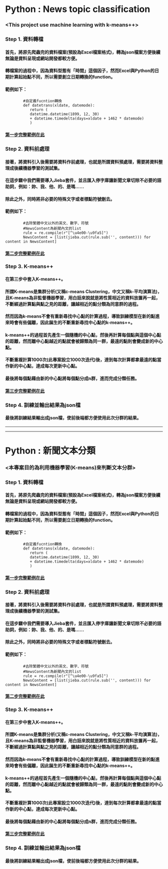 # Python : News topic classification
### <This project use machine learning with k-means++>
### Step 1. 資料轉檔
####        首先，將原先爬蟲完的資料檔案(預設為Excel檔案格式)，轉為json檔案方便後續無論是資料呈現或網站開發都較方便。
####        轉檔案的過程中，因為資料型態有「時間」這個因子，然而Excel與Python的日期計算起始點不同，所以需要創立日期轉換的function。
####        範例如下：
            #自定義fucntion轉換
            def datetrans(xldate, datemode):
               return (
               datetime.datetime(1899, 12, 30)
               + datetime.timedelta(days=xldate + 1462 * datemode)
               )
####        [第一步完整範例在此](https://github.com/Michael-Yan-wun/Python-News-Content/blob/master/Step1%20%E8%B3%87%E6%96%99%E8%BD%89%E6%AA%94/Step1%20%E8%B3%87%E6%96%99%E8%BD%89%E6%AA%94.py "Step one") 
####
### Step 2. 資料前處理
####        接著，將資料引入後需要將資料作前處理，也就是所謂資料預處理，需要將資料整理成後續機器學習的測試集。
####        在這步驟中我們需要導入Jieba套件，並且匯入停字庫讓新聞文章切除不必要的語助詞，例如：妳、我、他、的、是嗎......
####        除此之外，同時將非必要的特殊文字或者標點符號刪去。
####        範例如下：
            #去除繁體中文以外的英文、數字、符號
            #NewsContent為新聞內文的list
            rule = re.compile(r"[^\u4e00-\u9fa5]")
            NewsContent = [list(jieba.cut(rule.sub('', content))) for content in NewsContent]      
####        [第二步完整範例在此](https://github.com/Michael-Yan-wun/Python-News-Content/blob/master/Step2%20%E8%B3%87%E6%96%99%E5%89%8D%E8%99%95%E7%90%86/Step2%20%E8%B3%87%E6%96%99%E5%89%8D%E8%99%95%E7%90%86.py "Step two")
### Step 3. K-means++
####        在第三步中套入K-means++。
####        所謂K-means是集群分析(又稱c-means Clustering，中文又稱k-平均演算法)，且K-means為非監督機器學習，用白話來說就是將性質相近的資料放置再一起，不斷經過計算點與點之見的距離，讓越相近的點分類為同意群的過程。
####        然而因為k-means不會有重新尋找中心點的計算過程，導致訓練模型在新的點進來時會有些偏離，因此誕生的不斷重新尋找中心點的k-means++。
####        k-means++的過程首先產生一個隨機的中心點，然後再計算每個點與這個中心點的距離，然而離中心點越近的點就會被歸類為同一群，最遠的點則會變成新的中心點。
####        不斷重複計算1000次(此專案設立1000次迭代)後，達到每次計算都拿最遠的點當作新的中心點，達成每次更新中心點。
####        最後將每個點藉由新的中心點將每個點分成n群，進而完成分類任務。
####        [第三步完整範例在此](https://github.com/Michael-Yan-wun/Python-News-Content/blob/master/Step3%20K-means%2B%2B%E5%BB%BA%E7%AB%8B/Step3%20K-means%2B%2B%E5%BB%BA%E7%AB%8B.py "Step two")

### Step 4. 訓練並輸出結果為json檔
####        最後將訓練結果輸出成json檔，使前後端都方便使用此次分群的結果。
----------------------------------------------------------------------------
----------------------------------------------------------------------------
# Python : 新聞文本分類
### <本專案目的為利用機器學習(K-means)來判斷文本分群>
### Step 1. 資料轉檔
####        首先，將原先爬蟲完的資料檔案(預設為Excel檔案格式)，轉為json檔案方便後續無論是資料呈現或網站開發都較方便。
####        轉檔案的過程中，因為資料型態有「時間」這個因子，然而Excel與Python的日期計算起始點不同，所以需要創立日期轉換的function。
####        範例如下：
            #自定義fucntion轉換
            def datetrans(xldate, datemode):
               return (
               datetime.datetime(1899, 12, 30)
               + datetime.timedelta(days=xldate + 1462 * datemode)
               )
####        [第一步完整範例在此](https://github.com/Michael-Yan-wun/Python-News-Content/blob/master/Step1%20%E8%B3%87%E6%96%99%E8%BD%89%E6%AA%94/Step1%20%E8%B3%87%E6%96%99%E8%BD%89%E6%AA%94.py "Step one") 
####
### Step 2. 資料前處理
####        接著，將資料引入後需要將資料作前處理，也就是所謂資料預處理，需要將資料整理成後續機器學習的測試集。
####        在這步驟中我們需要導入Jieba套件，並且匯入停字庫讓新聞文章切除不必要的語助詞，例如：妳、我、他、的、是嗎......
####        除此之外，同時將非必要的特殊文字或者標點符號刪去。
####        範例如下：
            #去除繁體中文以外的英文、數字、符號
            #NewsContent為新聞內文的list
            rule = re.compile(r"[^\u4e00-\u9fa5]")
            NewsContent = [list(jieba.cut(rule.sub('', content))) for content in NewsContent]      
####        [第二步完整範例在此](https://github.com/Michael-Yan-wun/Python-News-Content/blob/master/Step2%20%E8%B3%87%E6%96%99%E5%89%8D%E8%99%95%E7%90%86/Step2%20%E8%B3%87%E6%96%99%E5%89%8D%E8%99%95%E7%90%86.py "Step two")
### Step 3. K-means++
####        在第三步中套入K-means++。
####        所謂K-means是集群分析(又稱c-means Clustering，中文又稱k-平均演算法)，且K-means為非監督機器學習，用白話來說就是將性質相近的資料放置再一起，不斷經過計算點與點之見的距離，讓越相近的點分類為同意群的過程。
####        然而因為k-means不會有重新尋找中心點的計算過程，導致訓練模型在新的點進來時會有些偏離，因此誕生的不斷重新尋找中心點的k-means++。
####        k-means++的過程首先產生一個隨機的中心點，然後再計算每個點與這個中心點的距離，然而離中心點越近的點就會被歸類為同一群，最遠的點則會變成新的中心點。
####        不斷重複計算1000次(此專案設立1000次迭代)後，達到每次計算都拿最遠的點當作新的中心點，達成每次更新中心點。
####        最後將每個點藉由新的中心點將每個點分成n群，進而完成分類任務。
####        [第三步完整範例在此](https://github.com/Michael-Yan-wun/Python-News-Content/blob/master/Step3%20K-means%2B%2B%E5%BB%BA%E7%AB%8B/Step3%20K-means%2B%2B%E5%BB%BA%E7%AB%8B.py "Step two")

### Step 4. 訓練並輸出結果為json檔
####        最後將訓練結果輸出成json檔，使前後端都方便使用此次分群的結果。
